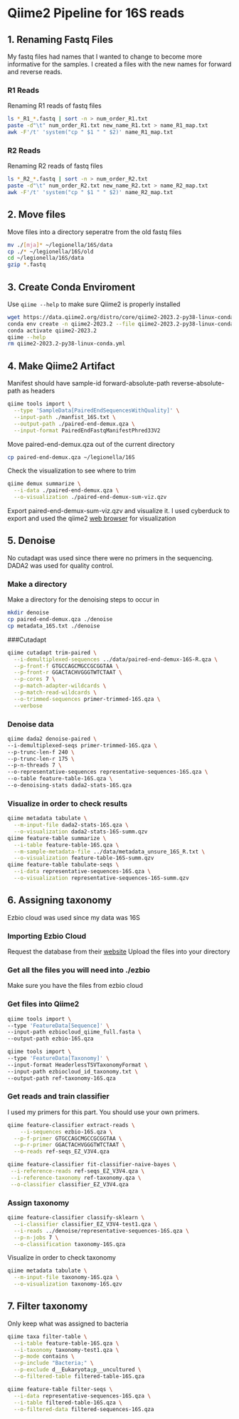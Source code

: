 # Qiime2 Pipeline for 16S reads
## 1. Renaming Fastq Files
My fastq files had names that I wanted to change to become more informative for the samples. I created a files with the new names for forward and reverse reads.
### R1 Reads
Renaming R1 reads of fastq files
```bash
ls *_R1_*.fastq | sort -n > num_order_R1.txt
paste -d"\t" num_order_R1.txt new_name_R1.txt > name_R1_map.txt
awk -F'/t' 'system("cp " $1 " " $2)' name_R1_map.txt
```
### R2 Reads
Renaming R2 reads of fastq files
```bash
ls *_R2_*.fastq | sort -n > num_order_R2.txt
paste -d"\t" num_order_R2.txt new_name_R2.txt > name_R2_map.txt
awk -F'/t' 'system("cp " $1 " " $2)' name_R2_map.txt
```
## 2. Move files
Move files into a directory seperatre from the old fastq files
```bash
mv ./[mja]* ~/legionella/16S/data
cp ./* ~/legionella/16S/old
cd ~/legionella/16S/data
gzip *.fastq
```
## 3. Create Conda Enviroment
Use `qiime --help` to make sure Qiime2 is properly installed
```bash
wget https://data.qiime2.org/distro/core/qiime2-2023.2-py38-linux-conda.yml
conda env create -n qiime2-2023.2 --file qiime2-2023.2-py38-linux-conda.yml
conda activate qiime2-2023.2
qiime --help
rm qiime2-2023.2-py38-linux-conda.yml
```
## 4. Make Qiime2 Artifact
Manifest should have sample-id forward-absolute-path reverse-absolute-path as headers
```bash
qiime tools import \
  --type 'SampleData[PairedEndSequencesWithQuality]' \
  --input-path ./manfist_16S.txt \
  --output-path ./paired-end-demux.qza \
  --input-format PairedEndFastqManifestPhred33V2
```
Move paired-end-demux.qza out of the current directory
```bash
cp paired-end-demux.qza ~/legionella/16S
```
Check the visualization to see where to trim
```bash
qiime demux summarize \
  --i-data ./paired-end-demux.qza \
  --o-visualization ./paired-end-demux-sum-viz.qzv
```
Export paired-end-demux-sum-viz.qzv and visualize it. I used cyberduck to export and used the qiime2 [web browser](https://view.qiime2.org/) for visualization
## 5. Denoise
No cutadapt was used since there were no primers in the sequencing. DADA2 was used for quality control.
### Make a directory
Make a directory for the denoising steps to occur in
```bash
mkdir denoise
cp paired-end-demux.qza ./denoise
cp metadata_16S.txt ./denoise
```
###Cutadapt
```bash
qiime cutadapt trim-paired \
  --i-demultiplexed-sequences ../data/paired-end-demux-16S-R.qza \
  --p-front-f GTGCCAGCMGCCGCGGTAA \
  --p-front-r GGACTACHVGGGTWTCTAAT \
  --p-cores 7 \
  --p-match-adapter-wildcards \
  --p-match-read-wildcards \
  --o-trimmed-sequences primer-trimmed-16S.qza \
  --verbose
``` 
### Denoise data
```bash
qiime dada2 denoise-paired \
--i-demultiplexed-seqs primer-trimmed-16S.qza \
--p-trunc-len-f 240 \
--p-trunc-len-r 175 \
--p-n-threads 7 \
--o-representative-sequences representative-sequences-16S.qza \
--o-table feature-table-16S.qza \
--o-denoising-stats dada2-stats-16S.qza
```
### Visualize in order to check results
```bash
qiime metadata tabulate \
  --m-input-file dada2-stats-16S.qza \
  --o-visualization dada2-stats-16S-summ.qzv
qiime feature-table summarize \
  --i-table feature-table-16S.qza \
  --m-sample-metadata-file ../data/metadata_unsure_16S_R.txt \
  --o-visualization feature-table-16S-summ.qzv
qiime feature-table tabulate-seqs \
  --i-data representative-sequences-16S.qza \
  --o-visualization representative-sequences-16S-summ.qzv
```
## 6. Assigning taxonomy
Ezbio cloud was used since my data was 16S
### Importing Ezbio Cloud
Request the database from their [website](https://www.ezbiocloud.net/resources/16s_download)
Upload the files into your directory
### Get all the files you will need into ./ezbio
Make sure you have the files from ezbio cloud
### Get files into Qiime2
```bash
qiime tools import \
--type 'FeatureData[Sequence]' \
--input-path ezbiocloud_qiime_full.fasta \
--output-path ezbio-16S.qza

qiime tools import \
--type 'FeatureData[Taxonomy]' \
--input-format HeaderlessTSVTaxonomyFormat \
--input-path ezbiocloud_id_taxonomy.txt \
--output-path ref-taxonomy-16S.qza
```
### Get reads and train classifier
I used my primers for this part. You should use your own primers.
```bash
qiime feature-classifier extract-reads \
	--i-sequences ezbio-16S.qza \
  --p-f-primer GTGCCAGCMGCCGCGGTAA \
  --p-r-primer GGACTACHVGGGTWTCTAAT \
  --o-reads ref-seqs_EZ_V3V4.qza

qiime feature-classifier fit-classifier-naive-bayes \
 --i-reference-reads ref-seqs_EZ_V3V4.qza \
 --i-reference-taxonomy ref-taxonomy.qza \
 --o-classifier classifier_EZ_V3V4.qza
```
### Assign taxonomy
```bash
qiime feature-classifier classify-sklearn \
  --i-classifier classifier_EZ_V3V4-test1.qza \
  --i-reads ../denoise/representative-sequences-16S.qza \
  --p-n-jobs 7 \
  --o-classification taxonomy-16S.qza
```
Visualize in order to check taxonomy
```bash
qiime metadata tabulate \
  --m-input-file taxonomy-16S.qza \
  --o-visualization taxonomy-16S.qzv
```
## 7. Filter taxonomy
Only keep what was assigned to bacteria
```bash
qiime taxa filter-table \
  --i-table feature-table-16S.qza \
  --i-taxonomy taxonomy-test1.qza \
  --p-mode contains \
  --p-include "Bacteria;" \
  --p-exclude d__Eukaryota;p__uncultured \
  --o-filtered-table filtered-table-16S.qza

qiime feature-table filter-seqs \
  --i-data representative-sequences-16S.qza \
  --i-table filtered-table-16S.qza \
  --o-filtered-data filtered-sequences-16S.qza
```